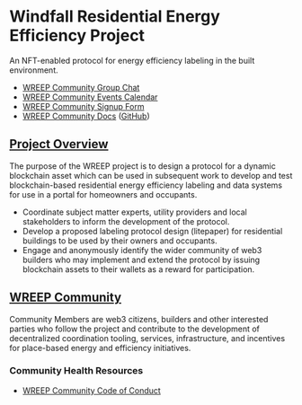 # Windfall Residential Energy Efficiency Project

An NFT-enabled protocol for energy efficiency labeling in the built environment.

- [WREEP Community Group Chat](https://discord.gg/6mDepqjgh2)
- [WREEP Community Events Calendar](https://lu.ma/wreep)
- [WREEP Community Signup Form](https://wreep.deform.cc/community-signup/)
- [WREEP Community Docs](https://wreep.docs.superbenefit.org/) ([GitHub](https://github.com/superbenefit/WREEP-docs))

## [Project Overview](/project/readme.md)

The purpose of the WREEP project is to design a protocol for a dynamic blockchain asset which can be used in subsequent work to develop and test blockchain-based residential energy efficiency labeling and data systems for use in a portal for homeowners and occupants.

- Coordinate subject matter experts, utility providers and local stakeholders to inform the development of the protocol.
- Develop a proposed labeling protocol design (litepaper) for residential buildings to be used by their owners and occupants.
- Engage and anonymously identify the wider community of web3 builders who may implement and extend the protocol by issuing blockchain assets to their wallets as a reward for participation.

## [WREEP Community](/community/readme.md)

Community Members are web3 citizens, builders and other interested parties who follow the project and contribute to the development of decentralized coordination tooling, services, infrastructure, and incentives for place-based energy and efficiency initiatives.

### Community Health Resources

- [WREEP Community Code of Conduct](/CODE_OF_CONDUCT.md)
